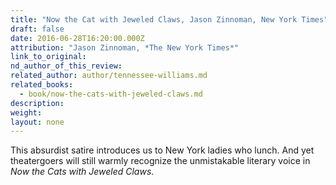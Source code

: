```yaml
---
title: "Now the Cat with Jeweled Claws, Jason Zinnoman, New York Times"
draft: false
date: 2016-06-28T16:20:00.000Z
attribution: "Jason Zinnoman, *The New York Times*"
link_to_original:
nd_author_of_this_review:
related_author: author/tennessee-williams.md
related_books:
  - book/now-the-cats-with-jeweled-claws.md
description:
weight:
layout: none
---
```

This absurdist satire introduces us to New York ladies who lunch. And yet theatergoers will still warmly recognize the unmistakable literary voice in *Now the Cats with Jeweled Claws*.


